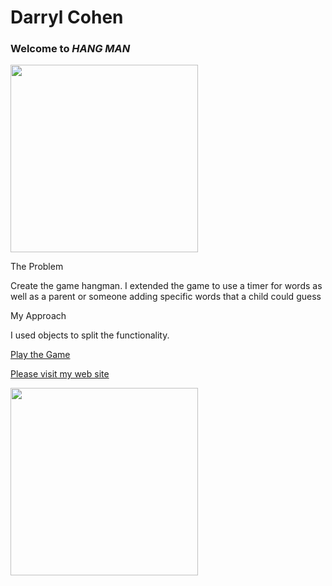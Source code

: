 Darryl Cohen
============

### **Welcome to _HANG MAN_**

<img src=https://ibin.co/3a6N5WNFpr4x.jpg width="300">

The Problem

Create the game hangman. I extended the game to use a timer for words as well as
a parent or someone adding specific words that a child could guess

My Approach

I used objects to split the functionality.

[Play the Game](https://darrylcohen.github.io/hang_man/)

[Please visit my web site](https://www.darrylcohen.com.au)

<a href="https://www.darrylcohen.com.au"> <img src=https://i.imgur.com/kbAnu4b.jpg width="300"></a>
